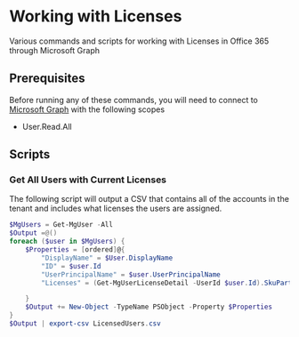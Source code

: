# Working with Licenses

Various commands and scripts for working with Licenses in Office 365 through Microsoft Graph

## Prerequisites

Before running any of these commands, you will need to connect to [Microsoft Graph](../1%20Global/Microsoft.Graph.md) with the following scopes

- User.Read.All

## Scripts

### Get All Users with Current Licenses

The following script will output a CSV that contains all of the accounts in the tenant and includes what licenses the users are assigned.

```PowerShell
$MgUsers = Get-MgUser -All
$Output =@()
foreach ($user in $MgUsers) {
    $Properties = [ordered]@{
        "DisplayName" = $User.DisplayName
        "ID" = $user.Id
        "UserPrincipalName" = $user.UserPrincipalName
        "Licenses" = (Get-MgUserLicenseDetail -UserId $user.Id).SkuPartNumber -join ";"

    }
    $Output += New-Object -TypeName PSObject -Property $Properties
}
$Output | export-csv LicensedUsers.csv
```
